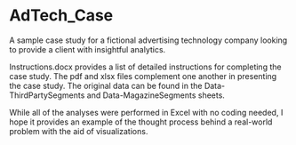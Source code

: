# AdTech_Case
A sample case study for a fictional advertising technology company looking to provide a client with insightful analytics.

Instructions.docx provides a list of detailed instructions for completing the case study.
The pdf and xlsx files complement one another in presenting the case study.  The original data can be found in the Data-ThirdPartySegments and Data-MagazineSegments sheets.

While all of the analyses were performed in Excel with no coding needed, I hope it provides an example of the thought process behind a real-world problem with the aid of visualizations.
